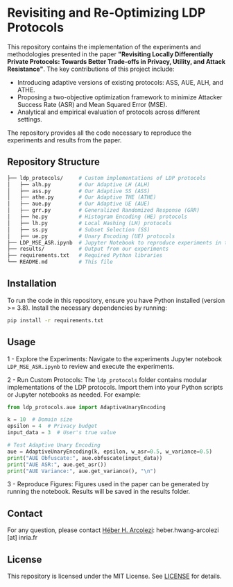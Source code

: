 # Revisiting and Re-Optimizing LDP Protocols
This repository contains the implementation of the experiments and methodologies presented in the paper **"Revisiting Locally Differentially Private Protocols: Towards Better Trade-offs in Privacy, Utility, and Attack Resistance"**. 
The key contributions of this project include:
- Introducing adaptive versions of existing protocols: ASS, AUE, ALH, and ATHE.
- Proposing a two-objective optimization framework to minimize Attacker Success Rate (ASR) and Mean Squared Error (MSE).
- Analytical and empirical evaluation of protocols across different settings.

The repository provides all the code necessary to reproduce the experiments and results from the paper.

## Repository Structure
```bash
├── ldp_protocols/     # Custom implementations of LDP protocols
│   ├── alh.py         # Our Adaptive LH (ALH) 
│   ├── ass.py         # Our Adaptive SS (ASS)
│   ├── athe.py        # Our Adaptive THE (ATHE)
│   ├── aue.py         # Our Adaptive UE (AUE)
│   ├── grr.py         # Generalized Randomized Response (GRR)
│   ├── he.py          # Histogram Encoding (HE) protocols
│   ├── lh.py          # Local Hashing (LH) protocols
│   ├── ss.py          # Subset Selection (SS)
│   ├── ue.py          # Unary Encoding (UE) protocols
├── LDP_MSE_ASR.ipynb  # Jupyter Notebook to reproduce experiments in the paper
├── results/           # Output from our experiments
├── requirements.txt   # Required Python libraries
└── README.md          # This file
```

## Installation
To run the code in this repository, ensure you have Python installed (version >= 3.8). Install the necessary dependencies by running:

```bash
pip install -r requirements.txt
```

## Usage
1 - Explore the Experiments: Navigate to the experiments Jupyter notebook ``LDP_MSE_ASR.ipynb`` to review and execute the experiments.

2 - Run Custom Protocols: The ``ldp_protocols`` folder contains modular implementations of the LDP protocols. Import them into your Python scripts or Jupyter notebooks as needed. For example:

```python
from ldp_protocols.aue import AdaptiveUnaryEncoding

k = 10  # Domain size
epsilon = 4  # Privacy budget
input_data = 3  # User's true value

# Test Adaptive Unary Encoding
aue = AdaptiveUnaryEncoding(k, epsilon, w_asr=0.5, w_variance=0.5)
print("AUE Obfuscate:", aue.obfuscate(input_data))
print("AUE ASR:", aue.get_asr())
print("AUE Variance:", aue.get_variance(), "\n")

```

3 - Reproduce Figures: Figures used in the paper can be generated by running the notebook. Results will be saved in the results folder.

## Contact
For any question, please contact [Héber H. Arcolezi](https://hharcolezi.github.io/): heber.hwang-arcolezi [at] inria.fr

## License
This repository is licensed under the MIT License. See [LICENSE](https://github.com/hharcolezi/LDP_protocols_reoptimized/blob/main/LICENSE) for details.